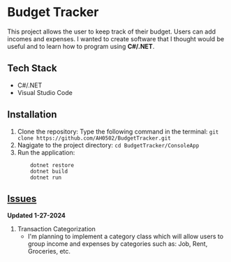 # Budget Tracker

This project allows the user to keep track of their budget. Users can add incomes and expenses. I wanted to create software that I thought would be useful and to learn how to program using **C#/.NET**. 

## Tech Stack
* C#/.NET
* Visual Studio Code

## Installation
1. Clone the repository:
    Type the following command in the terminal: 
    `git clone https://github.com/AH0502/BudgetTracker.git`
2. Nagigate to the project directory: 
    `cd BudgetTracker/ConsoleApp`
3. Run the application: 
    ```
        dotnet restore
        dotnet build
        dotnet run
    ```

## [Issues](https://github.com/AH0502/BudgetTracker/issues)
**Updated 1-27-2024**
1. Transaction Categorization 
    - I'm planning to implement a category class which will allow users to group income and expenses by categories such as: Job, Rent, Groceries, etc. 